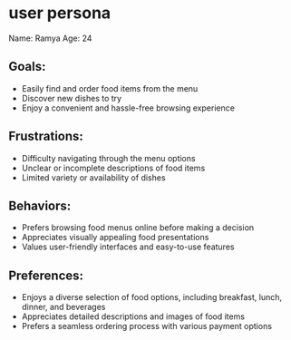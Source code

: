 # user persona

Name: Ramya
Age: 24


## Goals:

- Easily find and order food items from the menu
- Discover new dishes to try
- Enjoy a convenient and hassle-free browsing experience

## Frustrations:

- Difficulty navigating through the menu options
- Unclear or incomplete descriptions of food items
- Limited variety or availability of dishes

## Behaviors:

- Prefers browsing food menus online before making a decision
- Appreciates visually appealing food presentations
- Values user-friendly interfaces and easy-to-use features

## Preferences:

- Enjoys a diverse selection of food options, including breakfast, lunch, dinner, and beverages
- Appreciates detailed descriptions and images of food items
- Prefers a seamless ordering process with various payment options